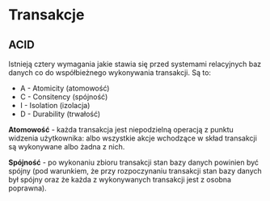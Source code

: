 # Transakcje

## ACID

Istnieją cztery wymagania jakie stawia się przed systemami relacyjnych baz danych co do współbieżnego wykonywania transakcji. Są to:

* A - Atomicity (atomowość)
* C - Consitency (spójność)
* I - Isolation (izolacja)
* D - Durability (trwałość)

**Atomowość** - każda transakcja jest niepodzielną operacją z punktu widzenia użytkownika: albo wszystkie akcje wchodzące w skład transakcji są wykonywane albo żadna z nich.

**Spójność** - po wykonaniu zbioru transakcji stan bazy danych powinien być spójny (pod warunkiem, że przy rozpoczynaniu transakcji stan bazy danych był spójny oraz że każda z wykonywanych transakcji jest z osobna poprawna).

